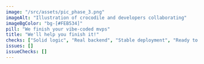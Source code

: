 ```yaml
---
image: "/src/assets/pic_phase_3.png"
imageAlt: "Illustration of crocodile and developers collaborating"
imageBgColor: "bg-[#FEB534]"
pill: "We finish your vibe-coded mvps"
title: "We'll help you finish it!"
checks: ["Solid logic", "Real backend", "Stable deployment", "Ready to launch"]
issues: []
issueChecks: []
---
```


